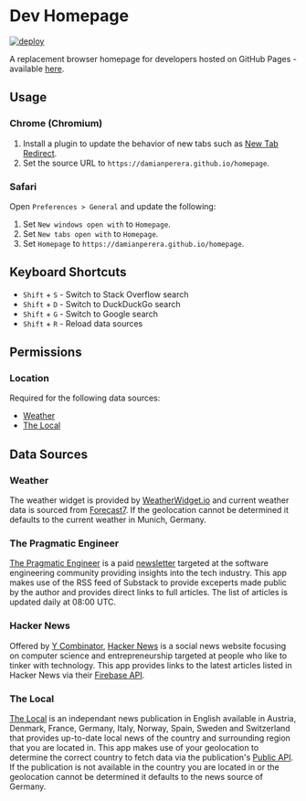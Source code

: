 # Dev Homepage

[![deploy](https://github.com/damianperera/homepage/actions/workflows/deploy.yml/badge.svg?branch=main)](https://github.com/damianperera/homepage/actions/workflows/deploy.yml)

A replacement browser homepage for developers hosted on GitHub Pages - available [here](https://damianperera.github.io/homepage).

## Usage

### Chrome (Chromium)

1. Install a plugin to update the behavior of new tabs such as [New Tab Redirect](https://chrome.google.com/webstore/detail/new-tab-redirect/icpgjfneehieebagbmdbhnlpiopdcmna).
2. Set the source URL to `https://damianperera.github.io/homepage`.

### Safari

Open `Preferences > General` and update the following:

1. Set `New windows open with` to `Homepage`.
2. Set `New tabs open with` to `Homepage`.
3. Set `Homepage` to `https://damianperera.github.io/homepage`.

## Keyboard Shortcuts

- `Shift` + `S` - Switch to Stack Overflow search
- `Shift` + `D` - Switch to DuckDuckGo search
- `Shift` + `G` - Switch to Google search
- `Shift` + `R` - Reload data sources

## Permissions
### Location
Required for the following data sources:
- [Weather](#weather)
- [The Local](#the-local)

## Data Sources

### Weather

The weather widget is provided by [WeatherWidget.io](https://weatherwidget.io/) and current weather data is sourced from [Forecast7](https://forecast7.com/). If the geolocation cannot be determined it defaults to the current weather in Munich, Germany.

### The Pragmatic Engineer

[The Pragmatic Engineer](https://www.pragmaticengineer.com/) is a paid [newsletter](https://newsletter.pragmaticengineer.com/) targeted at the software engineering community providing insights into the tech industry. This app makes use of the RSS feed of Substack to provide exceperts made public by the author and provides direct links to full articles. The list of articles is updated daily at 08:00 UTC.

### Hacker News

Offered by [Y Combinator](https://www.ycombinator.com/), [Hacker News](https://news.ycombinator.com/) is a social news website focusing on computer science and entrepreneurship targeted at people who like to tinker with technology. This app provides links to the latest articles listed in Hacker News via their [Firebase API](https://github.com/HackerNews/API).

### The Local

[The Local](https://www.thelocal.com/) is an independant news publication in English available in Austria, Denmark, France, Germany, Italy, Norway, Spain, Sweden and Switzerland that provides up-to-date local news of the country and surrounding region that you are located in. This app makes use of your geolocation to determine the correct country to fetch data via the publication's [Public API](https://developer.wordpress.org/rest-api/reference/). If the publication is not available in the country you are located in or the geolocation cannot be determined it defaults to the news source of Germany.
